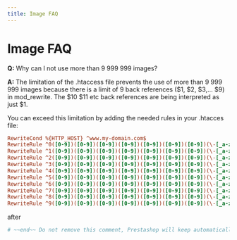 ```yaml
---
title: Image FAQ
---
```


# Image FAQ

**Q:** Why can I not use more than 9 999 999 images?

**A:** The limitation of the .htaccess file prevents the use of more than 9 999 999 images because there is a limit of 9 back references ($1, $2, $3,... $9) in mod_rewrite.
The $10 $11 etc back references are being interpreted as just $1.

You can exceed this limitation by adding the needed rules in your .htacces file:

```ini
RewriteCond %{HTTP_HOST} ^www.my-domain.com$
RewriteRule ^0([0-9])([0-9])([0-9])([0-9])([0-9])([0-9])([0-9])(\-[_a-zA-Z0-9-]*)?(-[0-9]+)?/.+\.jpg$ %{ENV:REWRITEBASE}img/p/0/$1/$2/$3/$4/$5/$6/$7/0$1$2$3$4$5$6$7$8$9.jpg [L]
RewriteRule ^1([0-9])([0-9])([0-9])([0-9])([0-9])([0-9])([0-9])(\-[_a-zA-Z0-9-]*)?(-[0-9]+)?/.+\.jpg$ %{ENV:REWRITEBASE}img/p/1/$1/$2/$3/$4/$5/$6/$7/1$1$2$3$4$5$6$7$8$9.jpg [L]
RewriteRule ^2([0-9])([0-9])([0-9])([0-9])([0-9])([0-9])([0-9])(\-[_a-zA-Z0-9-]*)?(-[0-9]+)?/.+\.jpg$ %{ENV:REWRITEBASE}img/p/2/$1/$2/$3/$4/$5/$6/$7/2$1$2$3$4$5$6$7$8$9.jpg [L]
RewriteRule ^3([0-9])([0-9])([0-9])([0-9])([0-9])([0-9])([0-9])(\-[_a-zA-Z0-9-]*)?(-[0-9]+)?/.+\.jpg$ %{ENV:REWRITEBASE}img/p/3/$1/$2/$3/$4/$5/$6/$7/3$1$2$3$4$5$6$7$8$9.jpg [L]
RewriteRule ^4([0-9])([0-9])([0-9])([0-9])([0-9])([0-9])([0-9])(\-[_a-zA-Z0-9-]*)?(-[0-9]+)?/.+\.jpg$ %{ENV:REWRITEBASE}img/p/4/$1/$2/$3/$4/$5/$6/$7/4$1$2$3$4$5$6$7$8$9.jpg [L]
RewriteRule ^5([0-9])([0-9])([0-9])([0-9])([0-9])([0-9])([0-9])(\-[_a-zA-Z0-9-]*)?(-[0-9]+)?/.+\.jpg$ %{ENV:REWRITEBASE}img/p/5/$1/$2/$3/$4/$5/$6/$7/5$1$2$3$4$5$6$7$8$9.jpg [L]
RewriteRule ^6([0-9])([0-9])([0-9])([0-9])([0-9])([0-9])([0-9])(\-[_a-zA-Z0-9-]*)?(-[0-9]+)?/.+\.jpg$ %{ENV:REWRITEBASE}img/p/6/$1/$2/$3/$4/$5/$6/$7/6$1$2$3$4$5$6$7$8$9.jpg [L]
RewriteRule ^7([0-9])([0-9])([0-9])([0-9])([0-9])([0-9])([0-9])(\-[_a-zA-Z0-9-]*)?(-[0-9]+)?/.+\.jpg$ %{ENV:REWRITEBASE}img/p/7/$1/$2/$3/$4/$5/$6/$7/7$1$2$3$4$5$6$7$8$9.jpg [L]
RewriteRule ^8([0-9])([0-9])([0-9])([0-9])([0-9])([0-9])([0-9])(\-[_a-zA-Z0-9-]*)?(-[0-9]+)?/.+\.jpg$ %{ENV:REWRITEBASE}img/p/8/$1/$2/$3/$4/$5/$6/$7/8$1$2$3$4$5$6$7$8$9.jpg [L]
RewriteRule ^9([0-9])([0-9])([0-9])([0-9])([0-9])([0-9])([0-9])(\-[_a-zA-Z0-9-]*)?(-[0-9]+)?/.+\.jpg$ %{ENV:REWRITEBASE}img/p/9/$1/$2/$3/$4/$5/$6/$7/9$1$2$3$4$5$6$7$8$9.jpg [L]
```

after

```ini
# ~~end~~ Do not remove this comment, Prestashop will keep automatically the code outside this comment when .htaccess will be generated again
```
